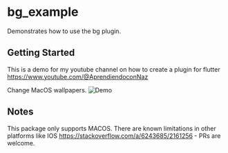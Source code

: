 # bg_example

Demonstrates how to use the bg plugin.

## Getting Started

This is a demo for my youtube channel on how to create a plugin for flutter https://www.youtube.com/@AprendiendoconNaz

Change MacOS wallpapers.
![Demo](https://user-images.githubusercontent.com/1899538/226887038-07bd7818-327a-41df-a62f-ad7220499971.png)


## Notes

This package only supports MACOS. There are known limitations in other platforms like IOS https://stackoverflow.com/a/6243685/2161256 - PRs are welcome.
